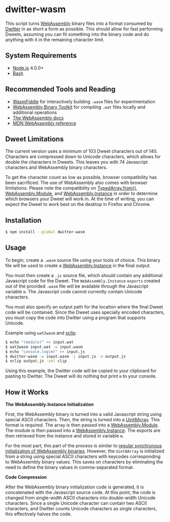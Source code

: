 # dwitter-wasm

This script turns [WebAssembly](https://webassembly.org/) binary files into a format consumed by [Dwitter](https://www.dwitter.net/) in as short a form as possible.
This should allow for fast performing Dweets, assuming you can fit something into the binary code and do anything with it in the remaining character limit.

## System Requirements

- [Node.js](https://nodejs.org/) 4.0.0+
- [Bash](https://www.gnu.org/software/bash/)

## Recommended Tools and Reading

- [WasmFiddle](https://wasdk.github.io/WasmFiddle/) for interactively building `.wasm` files for experimentation
- [WebAssembly Binary Toolkit](https://github.com/WebAssembly/wabt) for compiling `.wat` files locally and additional operations
- [The WebAssembly docs](https://webassembly.org/docs/js/)
- [MDN WebAssembly reference](https://developer.mozilla.org/en-US/docs/Web/JavaScript/Reference/Global_Objects/WebAssembly)

## Dweet Limitations

The current version uses a minimum of 103 Dweet characters out of 140.
Characters are compressed down to Unicode characters, which allows for double the characters in Dweets.
This leaves you with 74 Javascript characters and WebAssembly binary characters.

To get the character count as low as possible, browser compatibility has been sacrificed.
The use of WebAssembly also comes with browser limitations.
Please note the compatibility on
[TypedArray.from()](https://developer.mozilla.org/en-US/docs/Web/JavaScript/Reference/Global_Objects/TypedArray/from#Browser_compatibility),
[WebAssembly.Module](https://developer.mozilla.org/en-US/docs/Web/JavaScript/Reference/Global_Objects/WebAssembly/Module#Browser_compatibility),
and [WebAssembly.Instance](https://developer.mozilla.org/en-US/docs/Web/JavaScript/Reference/Global_Objects/WebAssembly/Instance#Browser_compatibility)
in order to determine which browsers your Dweet will work in.
At the time of writing, you can expect the Dweet to work best on the desktop in Firefox and Chrome.

## Installation

```bash
$ npm install --global dwitter-wasm
```

## Usage

To begin, create a `.wasm` source file using your tools of choice.
This binary file will be used to create a [WebAssembly.Instance](https://developer.mozilla.org/en-US/docs/Web/JavaScript/Reference/Global_Objects/WebAssembly/Instance) in the final output.

You must then create a `.js` source file, which should contain any additional Javascript code for the Dweet.
The `WebAssembly.Instance` `exports` created out of the provided `.wasm` file will be available through the Javascript variable `m`.
The Javascript code cannot currently contain Unicode characters.

You must also specify an output path for the location where the final Dweet code will be contained.
Since the Dweet uses specially encoded characters, you must copy the code into Dwitter using a program that supports Unicode.

Example using `wat2wasm` and [xclip](https://github.com/astrand/xclip):

```bash
$ echo "(module)" >> input.wat
$ wat2wasm input.wat -o input.wasm
$ echo "console.log(m)" >> input.js
$ dwitter-wasm -w input.wasm -j input.js -o output.js
$ xclip output.js -sel clip
```

Using this example, the Dwitter code will be copied to your clipboard for pasting to Dwitter.
The Dweet will do nothing but print `m` to your console.

## How it Works

**The WebAssembly.Instance Initialization**

First, the WebAssembly binary is turned into a valid Javascript string using special ASCII characters.
Then, the string is turned into a [Uint8Array](https://developer.mozilla.org/en-US/docs/Web/JavaScript/Reference/Global_Objects/Uint8Array).
This format is required.
The array is then passed into a [WebAssembly.Module](https://developer.mozilla.org/en-US/docs/Web/JavaScript/Reference/Global_Objects/WebAssembly/Module).
The module is then passed into a [WebAssembly.Instance](https://developer.mozilla.org/en-US/docs/Web/JavaScript/Reference/Global_Objects/WebAssembly/Instance).
The exports are then retrieved from the instance and stored in variable `m`.

For the most part, this part of the process is similar to [regular synchronous initialization of WebAssembly binaries](https://medium.com/@mbebenita/hello-world-in-webassembly-83951757775).
However, the `Uint8Array` is initialized from a string using special ASCII characters with keycodes corresponding to WebAssembly binary values.
This saves on characters by eliminating the need to define the binary values in comma-separated format.

**Code Compression**

After the WebAssembly binary initialization code is generated, it is concatenated with the Javascript source code.
At this point, the code is changed from single-width ASCII characters into double-width Unicode characters.
Since a single Unicode character can contain two ASCII characters, and Dwitter counts Unicode characters as single characters, this effectively halves the code.
